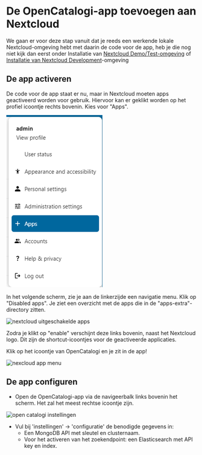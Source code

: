 # De OpenCatalogi-app toevoegen aan Nextcloud

We gaan er voor deze stap vanuit dat je reeds een werkende lokale Nextcloud-omgeving hebt met daarin de code voor de app, heb je die nog niet kijk dan eerst onder Installatie van [Nextcloud Demo/Test-omgeving](installatie-van-nextcloud-demo-test-omgeving.md) of[ Installatie van Nextcloud Development](../assets/instructies.md)-omgeving

## De app activeren

De code voor de app staat er nu, maar in Nextcloud moeten apps geactiveerd worden voor gebruik. Hiervoor kan er geklikt worden op het profiel icoontje rechts bovenin. Kies voor "Apps".

![next cloud app menu](../assets/activate-app-menu.png)

In het volgende scherm, zie je aan de linkerzijde een navigatie menu. Klik op "Disabled apps". Je ziet een overzicht met de apps die in de "apps-extra"-directory zitten.

![nextcloud uitgeschakelde apps](../assets/nc\_disabled\_apps.png)

Zodra je klikt op "enable" verschijnt deze links bovenin, naast het Nextcloud logo. Dit zijn de shortcut-icoontjes voor de geactiveerde applicaties.

Klik op het icoontje van OpenCatalogi en je zit in de app!

![nexcloud app menu](<../assets/nc\_app\_menu (1).png>)

## De app configuren

* Open de OpenCatalogi-app via de navigeerbalk links bovenin het scherm. Het zal het meest rechtse icoontje zijn.

![open catalogi instellingen](../assets/oc\_instellingen\_1.png)

* Vul bij 'instellingen' -> 'configuratie' de benodigde gegevens in:
  * Een MongoDB API met sleutel en clusternaam.
  * Voor het activeren van het zoekendpoint: een Elasticsearch met API key en index.
